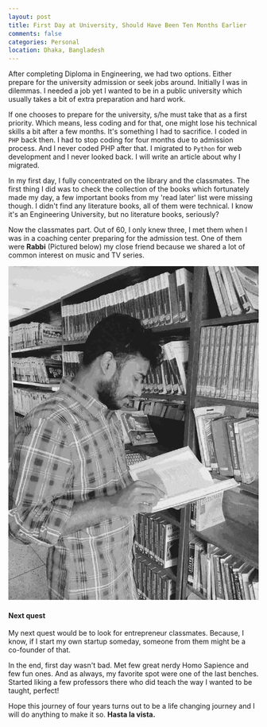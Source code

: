 ```yaml
---
layout: post
title: First Day at University, Should Have Been Ten Months Earlier
comments: false
categories: Personal
location: Dhaka, Bangladesh
---
```


After completing Diploma in Engineering, we had two options. Either prepare for the university admission or seek jobs around. Initially I was in dilemmas. I needed a job yet I wanted to be in a public university which usually takes a bit of extra preparation and hard work.

If one chooses to prepare for the university, s/he must take that as a first priority. Which means, less coding and for that, one might lose his technical skills a bit after a few months. It's something I had to sacrifice. I coded in `PHP` back then. I had to stop coding for four months due to admission process. And I never coded PHP after that. I migrated to `Python` for web development and I never looked back. I will write an article about why I migrated.

In my first day, I fully concentrated on the library and the classmates. The first thing I did was to check the collection of the books which fortunately made my day, a few important books from my 'read later' list were missing though. I didn't find any literature books, all of them were technical. I know it's an Engineering University, but no literature books, seriously?

Now the classmates part. Out of 60, I only knew three, I met them when I was in a coaching center preparing for the admission test. One of them were **Rabbi** (Pictured below) my close friend because we shared a lot of common interest on music and TV series.


![Rabbi, the closest one](/post_images/2018/Feb/rabbi.jpg)


#### Next quest

My next quest would be to look for entrepreneur classmates. Because, I know, if I start my own startup someday, someone from them might be a co-founder of that.

In the end, first day wasn't bad. Met few great nerdy Homo Sapience and few fun ones. And as always, my favorite spot were one of the last benches. Started liking a few professors there who did teach the way I wanted to be taught, perfect! 

Hope this journey of four years turns out to be a life changing journey and I will do anything to make it so. **Hasta la vista.**